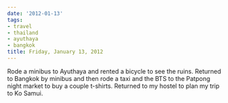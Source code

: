```yaml
---
date: '2012-01-13'
tags:
- travel
- thailand
- ayuthaya
- bangkok
title: Friday, January 13, 2012
---
```


Rode a minibus to Ayuthaya and rented a bicycle to see the ruins. Returned to Bangkok by minibus and then rode a taxi and the BTS to the Patpong night market to buy a couple t-shirts. Returned to my hostel to plan my trip to Ko Samui.
